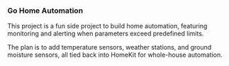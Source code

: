 ### Go Home Automation

This project is a fun side project to build home automation, featuring monitoring and alerting when parameters exceed predefined limits. 

The plan is to add temperature sensors, weather stations, and ground moisture sensors, all tied back into HomeKit for whole-house automation. 


